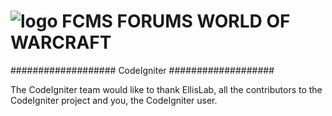 # ![logo](http://oi65.tinypic.com/2e654yr.jpg) FCMS FORUMS WORLD OF WARCRAFT

###################
CodeIgniter
###################

The CodeIgniter team would like to thank EllisLab, all the
contributors to the CodeIgniter project and you, the CodeIgniter user.
